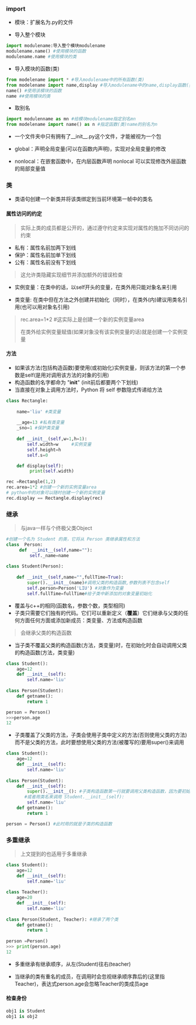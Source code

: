 ### import

- 模块：扩展名为.py的文件

 - 导入整个模块

 ```python
import modulename:导入整个模块modulename
modulename.name() #使用模块的函数
modulename.name #使用模块的类
 ```

 - 导入模块的函数(类)

 ```python
from modelename import * #导入modulename中的所有函数(类)
from modelename import name,display #导入modulename中的name,display函数(类)
name() #使用该模块的函数
name ##使用模块的类
 ```

- 取别名

```python
import modulenname as mn #给模块modulename指定别名mn
from modelename import name() as n #指定函数(类)name的别名为n
```

- 一个文件夹中只有拥有了__init__.py这个文件，才能被视为一个包


- global：声明全局变量(可以在函数内声明)，实现对全局变量的修改
- nonlocal：在嵌套函数中，在内层函数声明 nonlocal 可以实现修改外层函数的局部变量值

### 类

- 类语句创建一个新类并将该类绑定到当前环境第一帧中的类名



#### 属性访问的约定

> 实际上类的成员都是公开的，通过遵守约定来实现对属性的施加不同访问的约束

- 私有：属性名前加两下划线
- 保护：属性名前加单下划线
- 公有：属性名前没有下划线

> 这允许类隐藏实现细节并添加额外的错误检查



- 实例变量：在类中的话，以self开头的变量，在类外用只能对象名来引用

- 类变量: 在类中但在方法之外创建并初始化（同时），在类外(内)建议用类名引用(也可以用对象名引用)

> rec.area=1*2 #这实际上是创建一个新的实例变量area
>
> 在类外给实例变量赋值(如果对象没有该实例变量的话)就是创建一个实例变量

#### 方法

 - 如果该方法(包括构造函数)要使用(或初始化)实例变量，则该方法的第一个参数是self(是用对调用该方法的对象的引用)
 - 构造函数的名字都命为 "__init__" (init前后都要两个下划线)
 - 当直接在对象上调用方法时，Python 将 self 参数隐式传递给方法

```python
class Rectangle:
    
    name='liu' #类变量
    
    __age=13 #私有类变量
    _sno=1 #保护类变量
    
    def __init__(self,w=1,h=1):
        self.width=w     #实例变量
        self.height=h
        self.s=0

    def display(self): 
         print(self.width)      

rec =Rectangle(1,2) 
rec.area=1*2 #创建一个新的实例变量area
# python中的对象可以随时创建一个新的实例变量
rec.display == Rectangle.display(rec)
```

### 继承

> 与java一样与个终极父类Object

```python
#创建一个名为 Student 的类，它将从 Person 类继承属性和方法
class  Person:
     def  __init__(self,name=""):
         self._name=name
        
class Student(Person):
    
    def __init__(self,name="",fullTime=True):
        super().__init__(name)#调用父类的构造函数,参数列表不包含self
        self.person=Person('LIU') #对象作为变量
        self.fullTime=fullTime#给子类中新添加的对象变量初始化
```

- 覆盖与c++的相同(函数名，参数个数，类型相同)
- 子类只需要它们独有的代码。它们可以重新定义（**覆盖**）它们继承与父类的任何方面任何方面或添加新成员：类变量、方法或构造函数

> 会继承父类的构造函数

- 当子类不覆盖父类的构造函数(方法，类变量)时，在初始化时会自动调用父类的构造函数(方法，类变量)

```python
class Student():
    age=12
    def __init__(self):
        self.name='liu'
    
class Person(Student):
    def getname():
        return 1

person = Person()
>>>person.age 
12
```

- 子类覆盖了父类的方法，子类会使用子类中定义的方法(否则使用父类的方法)而不是父类的方法，此时要想使用父类的方法(被覆写的)要用super()来调用

```python
class Student():
    age=12
    def __init__(self):
        self.name='liu'
    
class Person(Student):
    def __init__(self):
        super().__init__(): #子类构造函数第一行就要调用父类构造函数，因为要初始化继承的属性
       #或者用类名来调用 Student.__init__(self):
        self.name='liu'
    def getname():
        return 1

person = Person() #此时用的就是子类的构造函数
```



###  多重继承

> 上文提到的也适用于多重继承

```python
class Student():
    age=12
    def __init__(self):
        self.name='liu'
        
class Teacher():
    age=20
    def __init__(self):
        self.name='liu' 
 
class Person(Student, Teacher): #继承了两个类
    def getname():
        return 1
    
person =Person()  
>>> print(person.age) 
12
```

- 多重继承有继承顺序，从左(Student)往右(teacher)

- 当继承的类有重名的成员，在调用时会忽视继承顺序靠后的(这里指Teacher)，表达式person.age会忽略Teacher的类成员age

#### 检查身份

```python
obj1 is Student
obj1 is obj2
```



